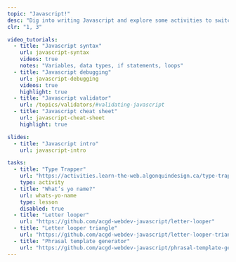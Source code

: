 ```yaml
---
topic: "Javascript!"
desc: "Dig into writing Javascript and explore some activities to switch your brain’s thinking to computer mode."
clr: "1, 3"

video_tutorials:
  - title: "Javascript syntax"
    url: javascript-syntax
    videos: true
    notes: "Variables, data types, if statements, loops"
  - title: "Javascript debugging"
    url: javascript-debugging
    videos: true
    highlight: true
  - title: "Javascript validator"
    url: /topics/validators/#validating-javascript
  - title: "Javascript cheat sheet"
    url: javascript-cheat-sheet
    highlight: true

slides:
  - title: "Javascript intro"
    url: javascript-intro

tasks:
  - title: "Type Trapper"
    url: "https://activities.learn-the-web.algonquindesign.ca/type-trapper/"
    type: activity
  - title: "What’s yo name?"
    url: whats-yo-name
    type: lesson
    disabled: true
  - title: "Letter looper"
    url: "https://github.com/acgd-webdev-javascript/letter-looper"
  - title: "Letter looper triangle"
    url: "https://github.com/acgd-webdev-javascript/letter-looper-triangle"
  - title: "Phrasal template generator"
    url: "https://github.com/acgd-webdev-javascript/phrasal-template-generator"
---
```

